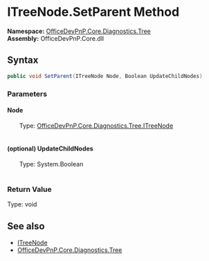 # ITreeNode.SetParent Method  
  

**Namespace:** [OfficeDevPnP.Core.Diagnostics.Tree](OfficeDevPnP.Core.Diagnostics.Tree.md)  
**Assembly:** OfficeDevPnP.Core.dll  
## Syntax
```C#
public void SetParent(ITreeNode Node, Boolean UpdateChildNodes)
```
### Parameters
#### Node  
&emsp;&emsp;Type: [OfficeDevPnP.Core.Diagnostics.Tree.ITreeNode](OfficeDevPnP.Core.Diagnostics.Tree.ITreeNode.md)  
&emsp;&emsp;  

  

#### (optional) UpdateChildNodes  
&emsp;&emsp;Type: System.Boolean  
&emsp;&emsp;  

  

### Return Value
Type: void  

## See also
- [ITreeNode](OfficeDevPnP.Core.Diagnostics.Tree.ITreeNode.md) 
- [OfficeDevPnP.Core.Diagnostics.Tree](OfficeDevPnP.Core.Diagnostics.Tree.md) 
